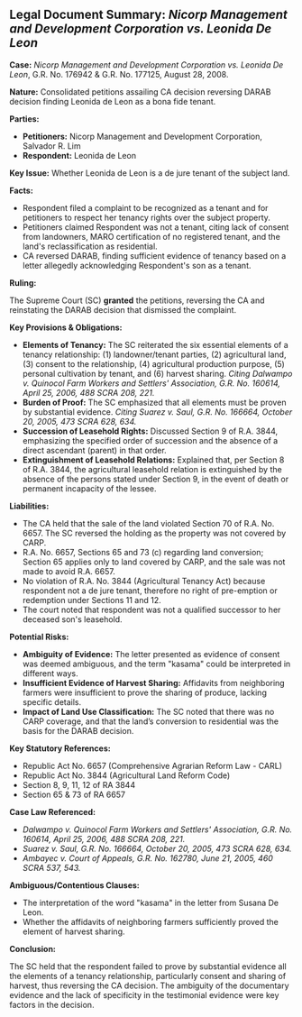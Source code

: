 ## Legal Document Summary: *Nicorp Management and Development Corporation vs. Leonida De Leon*

**Case:** *Nicorp Management and Development Corporation vs. Leonida De Leon*, G.R. No. 176942 & G.R. No. 177125, August 28, 2008.

**Nature:** Consolidated petitions assailing CA decision reversing DARAB decision finding Leonida de Leon as a bona fide tenant.

**Parties:**

*   **Petitioners:** Nicorp Management and Development Corporation, Salvador R. Lim
*   **Respondent:** Leonida de Leon

**Key Issue:** Whether Leonida de Leon is a de jure tenant of the subject land.

**Facts:**

*   Respondent filed a complaint to be recognized as a tenant and for petitioners to respect her tenancy rights over the subject property.
*   Petitioners claimed Respondent was not a tenant, citing lack of consent from landowners, MARO certification of no registered tenant, and the land's reclassification as residential.
*   CA reversed DARAB, finding sufficient evidence of tenancy based on a letter allegedly acknowledging Respondent's son as a tenant.

**Ruling:**

The Supreme Court (SC) **granted** the petitions, reversing the CA and reinstating the DARAB decision that dismissed the complaint.

**Key Provisions & Obligations:**

*   **Elements of Tenancy:** The SC reiterated the six essential elements of a tenancy relationship: (1) landowner/tenant parties, (2) agricultural land, (3) consent to the relationship, (4) agricultural production purpose, (5) personal cultivation by tenant, and (6) harvest sharing. *Citing Dalwampo v. Quinocol Farm Workers and Settlers' Association, G.R. No. 160614, April 25, 2006, 488 SCRA 208, 221.*
*   **Burden of Proof:** The SC emphasized that all elements must be proven by substantial evidence. *Citing Suarez v. Saul, G.R. No. 166664, October 20, 2005, 473 SCRA 628, 634.*
*   **Succession of Leasehold Rights:** Discussed Section 9 of R.A. 3844, emphasizing the specified order of succession and the absence of a direct ascendant (parent) in that order.
*   **Extinguishment of Leasehold Relations:** Explained that, per Section 8 of R.A. 3844, the agricultural leasehold relation is extinguished by the absence of the persons stated under Section 9, in the event of death or permanent incapacity of the lessee.

**Liabilities:**

*   The CA held that the sale of the land violated Section 70 of R.A. No. 6657. The SC reversed the holding as the property was not covered by CARP.
*   R.A. No. 6657, Sections 65 and 73 (c) regarding land conversion; Section 65 applies only to land covered by CARP, and the sale was not made to avoid R.A. 6657.
*   No violation of R.A. No. 3844 (Agricultural Tenancy Act) because respondent not a de jure tenant, therefore no right of pre-emption or redemption under Sections 11 and 12.
*   The court noted that respondent was not a qualified successor to her deceased son's leasehold.

**Potential Risks:**

*   **Ambiguity of Evidence:** The letter presented as evidence of consent was deemed ambiguous, and the term "kasama" could be interpreted in different ways.
*   **Insufficient Evidence of Harvest Sharing:** Affidavits from neighboring farmers were insufficient to prove the sharing of produce, lacking specific details.
*   **Impact of Land Use Classification:** The SC noted that there was no CARP coverage, and that the land’s conversion to residential was the basis for the DARAB decision.

**Key Statutory References:**

*   Republic Act No. 6657 (Comprehensive Agrarian Reform Law - CARL)
*   Republic Act No. 3844 (Agricultural Land Reform Code)
*   Section 8, 9, 11, 12 of RA 3844
*   Section 65 & 73 of RA 6657

**Case Law Referenced:**

*   *Dalwampo v. Quinocol Farm Workers and Settlers' Association, G.R. No. 160614, April 25, 2006, 488 SCRA 208, 221.*
*   *Suarez v. Saul, G.R. No. 166664, October 20, 2005, 473 SCRA 628, 634.*
*   *Ambayec v. Court of Appeals, G.R. No. 162780, June 21, 2005, 460 SCRA 537, 543.*

**Ambiguous/Contentious Clauses:**

*   The interpretation of the word "kasama" in the letter from Susana De Leon.
*   Whether the affidavits of neighboring farmers sufficiently proved the element of harvest sharing.

**Conclusion:**

The SC held that the respondent failed to prove by substantial evidence all the elements of a tenancy relationship, particularly consent and sharing of harvest, thus reversing the CA decision. The ambiguity of the documentary evidence and the lack of specificity in the testimonial evidence were key factors in the decision.
